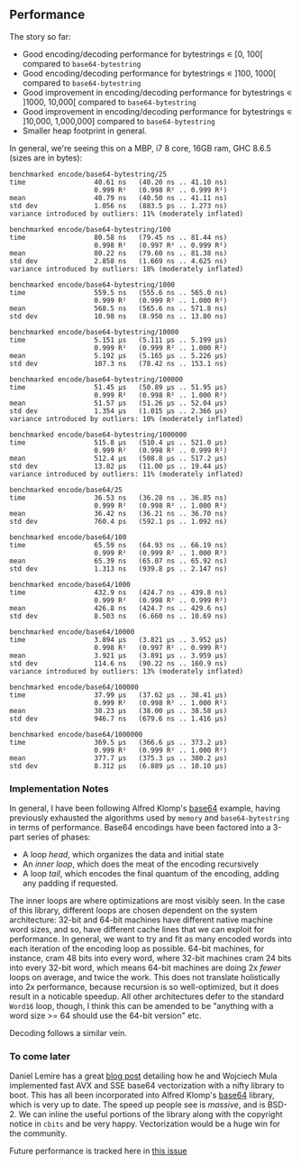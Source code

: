 ## Performance

The story so far:

- Good encoding/decoding performance for bytestrings ∊ \[0, 100\[ compared to `base64-bytestring`
- Good encoding/decoding performance for bytestrings ∊ ]100, 1000\[ compared to `base64-bytestring`
- Good improvement in encoding/decoding performance for bytestrings ∊ ]1000, 10,000[ compared to `base64-bytestring`
- Good improvement in encoding/decoding performance for bytestrings ∊ ]10,000, 1,000,000] compared to `base64-bytestring`
- Smaller heap footprint in general.

In general, we're seeing this on a MBP, i7 8 core, 16GB ram, GHC 8.6.5 (sizes are in bytes):

```
benchmarked encode/base64-bytestring/25
time                 40.61 ns   (40.20 ns .. 41.10 ns)
                     0.999 R²   (0.998 R² .. 0.999 R²)
mean                 40.79 ns   (40.50 ns .. 41.11 ns)
std dev              1.056 ns   (883.5 ps .. 1.273 ns)
variance introduced by outliers: 11% (moderately inflated)

benchmarked encode/base64-bytestring/100
time                 80.58 ns   (79.45 ns .. 81.44 ns)
                     0.998 R²   (0.997 R² .. 0.999 R²)
mean                 80.22 ns   (79.60 ns .. 81.38 ns)
std dev              2.858 ns   (1.669 ns .. 4.625 ns)
variance introduced by outliers: 18% (moderately inflated)

benchmarked encode/base64-bytestring/1000
time                 559.5 ns   (555.6 ns .. 565.0 ns)
                     0.999 R²   (0.999 R² .. 1.000 R²)
mean                 568.5 ns   (565.6 ns .. 571.8 ns)
std dev              10.98 ns   (8.950 ns .. 13.80 ns)

benchmarked encode/base64-bytestring/10000
time                 5.151 μs   (5.111 μs .. 5.199 μs)
                     0.999 R²   (0.999 R² .. 1.000 R²)
mean                 5.192 μs   (5.165 μs .. 5.226 μs)
std dev              107.3 ns   (78.42 ns .. 153.1 ns)

benchmarked encode/base64-bytestring/100000
time                 51.45 μs   (50.89 μs .. 51.95 μs)
                     0.999 R²   (0.998 R² .. 1.000 R²)
mean                 51.57 μs   (51.26 μs .. 52.04 μs)
std dev              1.354 μs   (1.015 μs .. 2.366 μs)
variance introduced by outliers: 10% (moderately inflated)

benchmarked encode/base64-bytestring/1000000
time                 515.8 μs   (510.4 μs .. 521.0 μs)
                     0.999 R²   (0.998 R² .. 0.999 R²)
mean                 512.4 μs   (508.8 μs .. 517.2 μs)
std dev              13.82 μs   (11.00 μs .. 19.44 μs)
variance introduced by outliers: 11% (moderately inflated)

benchmarked encode/base64/25
time                 36.53 ns   (36.28 ns .. 36.85 ns)
                     0.999 R²   (0.998 R² .. 1.000 R²)
mean                 36.42 ns   (36.21 ns .. 36.70 ns)
std dev              760.4 ps   (592.1 ps .. 1.092 ns)

benchmarked encode/base64/100
time                 65.59 ns   (64.93 ns .. 66.19 ns)
                     0.999 R²   (0.999 R² .. 1.000 R²)
mean                 65.39 ns   (65.07 ns .. 65.92 ns)
std dev              1.313 ns   (939.8 ps .. 2.147 ns)

benchmarked encode/base64/1000
time                 432.9 ns   (424.7 ns .. 439.8 ns)
                     0.999 R²   (0.998 R² .. 0.999 R²)
mean                 426.8 ns   (424.7 ns .. 429.6 ns)
std dev              8.503 ns   (6.660 ns .. 10.69 ns)

benchmarked encode/base64/10000
time                 3.894 μs   (3.821 μs .. 3.952 μs)
                     0.998 R²   (0.997 R² .. 0.999 R²)
mean                 3.921 μs   (3.891 μs .. 3.959 μs)
std dev              114.6 ns   (90.22 ns .. 160.9 ns)
variance introduced by outliers: 13% (moderately inflated)

benchmarked encode/base64/100000
time                 37.99 μs   (37.62 μs .. 38.41 μs)
                     0.999 R²   (0.998 R² .. 1.000 R²)
mean                 38.23 μs   (38.00 μs .. 38.58 μs)
std dev              946.7 ns   (679.6 ns .. 1.416 μs)

benchmarked encode/base64/1000000
time                 369.5 μs   (366.6 μs .. 373.2 μs)
                     0.999 R²   (0.999 R² .. 1.000 R²)
mean                 377.7 μs   (375.3 μs .. 380.2 μs)
std dev              8.312 μs   (6.889 μs .. 10.10 μs)

```

### Implementation Notes

In general, I have been following Alfred Klomp's [base64](https://github.com/aklomp/base64) example, having previously exhausted the algorithms used by `memory` and `base64-bytestring` in terms of performance. Base64 encodings have been factored into a 3-part series of phases:

- A loop _head_, which organizes the data and initial state
- An _inner loop_, which does the meat of the encoding recursively
- A loop _tail_, which encodes the final quantum of the encoding, adding any padding if requested. 

The inner loops are where optimizations are most visibly seen. In the case of this library, different loops are chosen dependent on the system architecture: 32-bit and 64-bit machines have different native machine word sizes, and so, have different cache lines that we can exploit for performance. In general, we want to try and fit as many encoded words into each iteration of the encoding loop as possible. 64-bit machines, for instance, cram 48 bits into every word, where 32-bit machines cram 24 bits into every 32-bit word, which means 64-bit machines are doing 2x _fewer_ loops on average, and twice the work. This does not translate holistically into 2x performance, because recursion is so well-optimized, but it does result in a noticable speedup. All other architectures defer to the standard `Word16` loop, though, I think this can be amended to be "anything with a word size >= 64 should use the 64-bit version" etc. 

Decoding follows a similar vein. 

### To come later

Daniel Lemire has a great [blog post](https://lemire.me/blog/2018/01/17/ridiculously-fast-base64-encoding-and-decoding/) detailing how he and Wojciech Mula implemented fast AVX and SSE base64 vectorization with a nifty library to boot. This has all been incorporated into Alfred Klomp's [base64](https://github.com/aklomp/base64) library, which is very up to date. The speed up people see is *massive*, and is BSD-2. We can inline the useful portions of the library along with the copyright notice in `cbits` and be very happy. Vectorization would be a huge win for the community. 

Future performance is tracked here in [this issue](https://github.com/emilypi/base64/issues/7)

